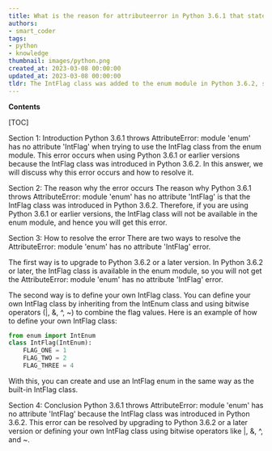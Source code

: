 ```yaml
---
title: What is the reason for attributeerror in Python 3.6.1 that states 'module 'enum' has no attribute 'intflag''?
authors:
- smart_coder
tags:
- python
- knowledge
thumbnail: images/python.png
created_at: 2023-03-08 00:00:00
updated_at: 2023-03-08 00:00:00
tldr: The IntFlag class was added to the enum module in Python 3.6.2, so it is not available in Python 3.6.1.
---
```


**Contents**

[TOC]

Section 1: Introduction
Python 3.6.1 throws AttributeError: module 'enum' has no attribute 'IntFlag' when trying to use the IntFlag class from the enum module. This error occurs when using Python 3.6.1 or earlier versions because the IntFlag class was introduced in Python 3.6.2. In this answer, we will discuss why this error occurs and how to resolve it.

Section 2: The reason why the error occurs
The reason why Python 3.6.1 throws AttributeError: module 'enum' has no attribute 'IntFlag' is that the IntFlag class was introduced in Python 3.6.2. Therefore, if you are using Python 3.6.1 or earlier versions, the IntFlag class will not be available in the enum module, and hence you will get this error.

Section 3: How to resolve the error
There are two ways to resolve the AttributeError: module 'enum' has no attribute 'IntFlag' error. 

The first way is to upgrade to Python 3.6.2 or a later version. In Python 3.6.2 or later, the IntFlag class is available in the enum module, so you will not get the AttributeError: module 'enum' has no attribute 'IntFlag' error.

The second way is to define your own IntFlag class. You can define your own IntFlag class by inheriting from the IntEnum class and using bitwise operators (|, &, ^, ~) to combine the flag values. Here is an example of how to define your own IntFlag class:

```python
from enum import IntEnum
class IntFlag(IntEnum):
    FLAG_ONE = 1
    FLAG_TWO = 2
    FLAG_THREE = 4
```

With this, you can create and use an IntFlag enum in the same way as the built-in IntFlag class.

Section 4: Conclusion
Python 3.6.1 throws AttributeError: module 'enum' has no attribute 'IntFlag' because the IntFlag class was introduced in Python 3.6.2. This error can be resolved by upgrading to Python 3.6.2 or a later version or defining your own IntFlag class using bitwise operators like |, &, ^, and ~.

